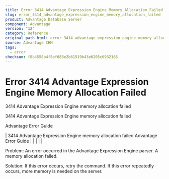 ```yaml
---
title: Error 3414 Advantage Expression Engine Memory Allocation Failed
slug: error_3414_advantage_expression_engine_memory_allocation_failed
product: Advantage Database Server
component: Advantage
version: "12"
category: Reference
original_path_html: error_3414_advantage_expression_engine_memory_allocation_failed.htm
source: Advantage CHM
tags:
  - error
checksum: f8b4558b4f8ef688e2b61519b43e6205c6932165
---
```


# Error 3414 Advantage Expression Engine Memory Allocation Failed

3414 Advantage Expression Engine memory allocation failed

3414 Advantage Expression Engine memory allocation failed

Advantage Error Guide

| 3414 Advantage Expression Engine memory allocation failed  Advantage Error Guide |  |  |  |  |

Problem: An error occurred in the Advantage Expression Engine parser. A memory allocation failed.

Solution: If this error occurs, retry the command. If this error repeatedly occurs, more memory is needed on the server.
